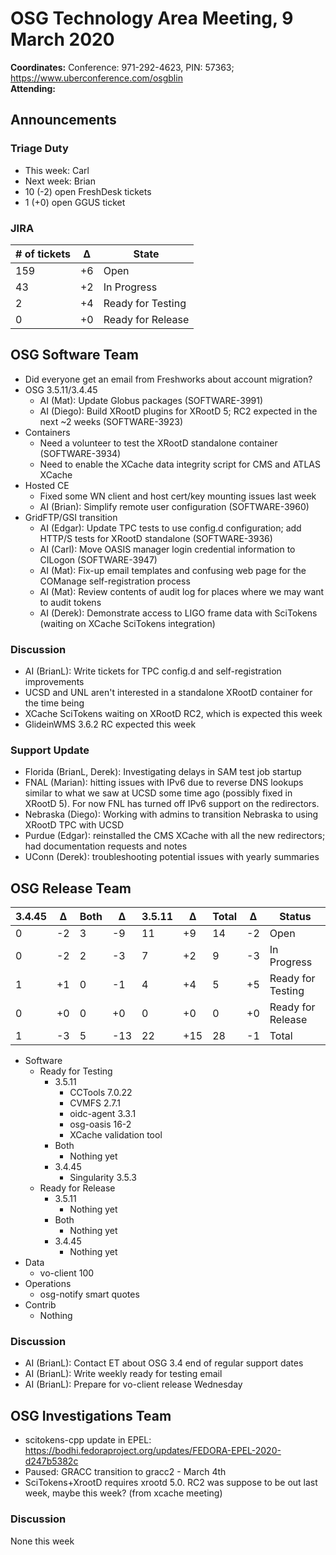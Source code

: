 # OSG Technology Area Meeting,  9 March 2020

**Coordinates:** Conference: 971-292-4623, PIN: 57363; <https://www.uberconference.com/osgblin>  
**Attending:** 


## Announcements


### Triage Duty

-   This week: Carl
-   Next week: Brian
-   10 (-2) open FreshDesk tickets
-   1 (+0) open GGUS ticket


### JIRA

| # of tickets | &Delta; | State             |
|------------ |------- |----------------- |
| 159          | +6      | Open              |
| 43           | +2      | In Progress       |
| 2            | +4      | Ready for Testing |
| 0            | +0      | Ready for Release |


## OSG Software Team

-   Did everyone get an email from Freshworks about account migration?
-   OSG 3.5.11/3.4.45  
    -   AI (Mat): Update Globus packages (SOFTWARE-3991)
    -   AI (Diego): Build XRootD plugins for XRootD 5; RC2 expected in the next ~2 weeks (SOFTWARE-3923)
-   Containers  
    -   Need a volunteer to test the XRootD standalone container (SOFTWARE-3934)
    -   Need to enable the XCache data integrity script for CMS and ATLAS XCache
-   Hosted CE  
    -   Fixed some WN client and host cert/key mounting issues last week
    -   AI (Brian): Simplify remote user configuration (SOFTWARE-3960)
-   GridFTP/GSI transition  
    -   AI (Edgar): Update TPC tests to use config.d configuration; add HTTP/S tests for XRootD standalone (SOFTWARE-3936)
    -   AI (Carl): Move OASIS manager login credential information to CILogon (SOFTWARE-3947)
    -   AI (Mat): Fix-up email templates and confusing web page for the COManage self-registration process
    -   AI (Mat): Review contents of audit log for places where we may want to audit tokens
    -   AI (Derek): Demonstrate access to LIGO frame data with SciTokens (waiting on XCache SciTokens integration)


### Discussion

-   AI (BrianL): Write tickets for TPC config.d and self-registration improvements
-   UCSD and UNL aren't interested in a standalone XRootD container for the time being
-   XCache SciTokens waiting on XRootD RC2, which is expected this week
-   GlideinWMS 3.6.2 RC expected this week


### Support Update

-   Florida (BrianL, Derek): Investigating delays in SAM test job startup
-   FNAL (Marian): hitting issues with IPv6 due to reverse DNS lookups similar to what we saw at UCSD some time ago (possibly fixed in XRootD 5). For now FNL has turned off IPv6 support on the redirectors.
-   Nebraska (Diego): Working with admins to transition Nebraska to using XRootD TPC with UCSD
-   Purdue (Edgar): reinstalled the CMS XCache with all the new redirectors; had documentation requests and notes
-   UConn (Derek): troubleshooting potential issues with yearly summaries


## OSG Release Team

| 3.4.45 | &Delta; | Both | &Delta; | 3.5.11 | &Delta; | Total | &Delta; | Status            |
| ------ | ------- | ---- | ------- | ------ | ------- | ----- | ------- | ----------------- |
| 0      | -2      | 3    | -9      | 11     | +9      | 14    | -2      | Open              |
| 0      | -2      | 2    | -3      | 7      | +2      | 9     | -3      | In Progress       |
| 1      | +1      | 0    | -1      | 4      | +4      | 5     | +5      | Ready for Testing |
| 0      | +0      | 0    | +0      | 0      | +0      | 0     | +0      | Ready for Release |
| 1      | -3      | 5    | -13     | 22     | +15     | 28    | -1      | Total             |

-   Software  
    -   Ready for Testing  
        -   3.5.11  
            -   CCTools 7.0.22
            -   CVMFS 2.7.1
            -   oidc-agent 3.3.1
            -   osg-oasis 16-2
            -   XCache validation tool
        -   Both  
            -   Nothing yet
        -   3.4.45  
            -   Singularity 3.5.3
    -   Ready for Release  
        -   3.5.11  
            -   Nothing yet
        -   Both  
            -   Nothing yet
        -   3.4.45  
            -   Nothing yet
-   Data  
    -   vo-client 100
-   Operations  
    -   osg-notify smart quotes
-   Contrib  
    -   Nothing


### Discussion

-   AI (BrianL): Contact ET about OSG 3.4 end of regular support dates
-   AI (BrianL): Write weekly ready for testing email
-   AI (BrianL): Prepare for vo-client release Wednesday


## OSG Investigations Team

-   scitokens-cpp update in EPEL:
    <https://bodhi.fedoraproject.org/updates/FEDORA-EPEL-2020-d247b5382c>
-   Paused: GRACC transition to gracc2 - March 4th
-   SciTokens+XrootD requires xrootd 5.0.  RC2 was suppose to be out last week, maybe this week? (from xcache meeting)


### Discussion

None this week

